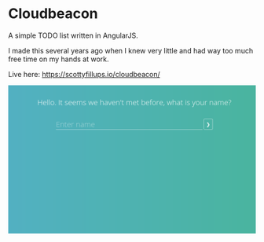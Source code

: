 # Cloudbeacon

A simple TODO list written in AngularJS.

I made this several years ago when I knew very little and had way too much free time on my hands at work.

Live here: <https://scottyfillups.io/cloudbeacon/>

![alt text](images/screenshot.png)
